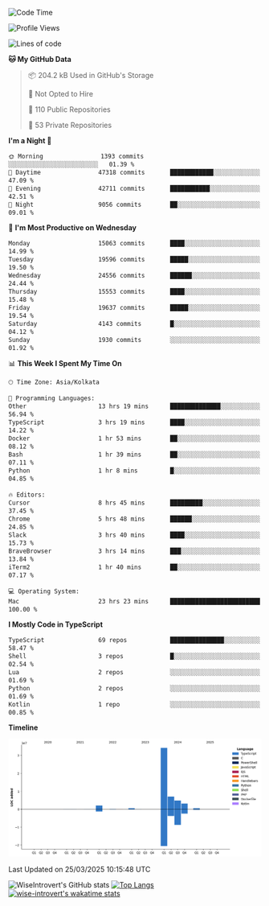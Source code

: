 <!--START_SECTION:waka-->
![Code Time](http://img.shields.io/badge/Code%20Time-2%2C290%20hrs%2052%20mins-blue)

![Profile Views](http://img.shields.io/badge/Profile%20Views-0-blue)

![Lines of code](https://img.shields.io/badge/From%20Hello%20World%20I%27ve%20Written-52.8%20million%20lines%20of%20code-blue)

**🐱 My GitHub Data** 

> 📦 204.2 kB Used in GitHub's Storage 
 > 
> 🚫 Not Opted to Hire
 > 
> 📜 110 Public Repositories 
 > 
> 🔑 53 Private Repositories 
 > 
**I'm a Night 🦉** 

```text
🌞 Morning                1393 commits        ░░░░░░░░░░░░░░░░░░░░░░░░░   01.39 % 
🌆 Daytime                47318 commits       ████████████░░░░░░░░░░░░░   47.09 % 
🌃 Evening                42711 commits       ███████████░░░░░░░░░░░░░░   42.51 % 
🌙 Night                  9056 commits        ██░░░░░░░░░░░░░░░░░░░░░░░   09.01 % 
```
📅 **I'm Most Productive on Wednesday** 

```text
Monday                   15063 commits       ████░░░░░░░░░░░░░░░░░░░░░   14.99 % 
Tuesday                  19596 commits       █████░░░░░░░░░░░░░░░░░░░░   19.50 % 
Wednesday                24556 commits       ██████░░░░░░░░░░░░░░░░░░░   24.44 % 
Thursday                 15553 commits       ████░░░░░░░░░░░░░░░░░░░░░   15.48 % 
Friday                   19637 commits       █████░░░░░░░░░░░░░░░░░░░░   19.54 % 
Saturday                 4143 commits        █░░░░░░░░░░░░░░░░░░░░░░░░   04.12 % 
Sunday                   1930 commits        ░░░░░░░░░░░░░░░░░░░░░░░░░   01.92 % 
```


📊 **This Week I Spent My Time On** 

```text
🕑︎ Time Zone: Asia/Kolkata

💬 Programming Languages: 
Other                    13 hrs 19 mins      ██████████████░░░░░░░░░░░   56.94 % 
TypeScript               3 hrs 19 mins       ████░░░░░░░░░░░░░░░░░░░░░   14.22 % 
Docker                   1 hr 53 mins        ██░░░░░░░░░░░░░░░░░░░░░░░   08.12 % 
Bash                     1 hr 39 mins        ██░░░░░░░░░░░░░░░░░░░░░░░   07.11 % 
Python                   1 hr 8 mins         █░░░░░░░░░░░░░░░░░░░░░░░░   04.85 % 

🔥 Editors: 
Cursor                   8 hrs 45 mins       █████████░░░░░░░░░░░░░░░░   37.45 % 
Chrome                   5 hrs 48 mins       ██████░░░░░░░░░░░░░░░░░░░   24.85 % 
Slack                    3 hrs 40 mins       ████░░░░░░░░░░░░░░░░░░░░░   15.73 % 
BraveBrowser             3 hrs 14 mins       ███░░░░░░░░░░░░░░░░░░░░░░   13.84 % 
iTerm2                   1 hr 40 mins        ██░░░░░░░░░░░░░░░░░░░░░░░   07.17 % 

💻 Operating System: 
Mac                      23 hrs 23 mins      █████████████████████████   100.00 % 
```

**I Mostly Code in TypeScript** 

```text
TypeScript               69 repos            ███████████████░░░░░░░░░░   58.47 % 
Shell                    3 repos             █░░░░░░░░░░░░░░░░░░░░░░░░   02.54 % 
Lua                      2 repos             ░░░░░░░░░░░░░░░░░░░░░░░░░   01.69 % 
Python                   2 repos             ░░░░░░░░░░░░░░░░░░░░░░░░░   01.69 % 
Kotlin                   1 repo              ░░░░░░░░░░░░░░░░░░░░░░░░░   00.85 % 
```



**Timeline**

![Lines of Code chart](https://raw.githubusercontent.com/wise-introvert/wise-introvert/master/assets/bar_graph.png)


 Last Updated on 25/03/2025 10:15:48 UTC
<!--END_SECTION:waka-->

![WiseIntrovert's GitHub stats](https://github-readme-stats.vercel.app/api?username=wise-introvert&count_private=true&show_icons=true)
[![Top Langs](https://github-readme-stats.vercel.app/api/top-langs/?username=wise-introvert&langs_count=10)](https://github.com/anuraghazra/github-readme-stats)
[![wise-introvert's wakatime stats](https://github-readme-stats.vercel.app/api/wakatime?username=wiseintrovert)](https://github.com/anuraghazra/github-readme-stats)
